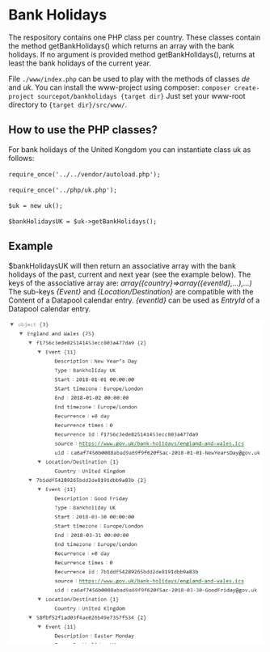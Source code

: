 # Bank Holidays

The respository contains one PHP class per country. These classes contain the method getBankHolidays() which returns an array with the bank holidays.
If no argument is provided method getBankHolidays(), returns at least the bank holidays of the current year.

File `./www/index.php` can be used to play with the methods of classes *de* and *uk*.
You can install the www-project using composer: `composer create-project sourcepot/bankholidays {target dir}`
Just set your www-root directory to `{target dir}/src/www/`.

## How to use the PHP classes?

For bank holidays of the United Kongdom you can instantiate class uk as follows:

`require_once('../../vendor/autoload.php');`

`require_once('../php/uk.php');`

`$uk = new uk();`

`$bankHolidaysUK = $uk->getBankHolidays();`

## Example

$bankHolidaysUK will then return an associative array with the bank holidays of the past, current and next year (see the example below).
The keys of the associative array are: *array({country}=>array({eventId},...),...)* The sub-keys *{Event}* and *{Location/Destination}* are compatible with the Content of a Datapool calendar entry.
*{eventId}* can be used as *EntryId* of a Datapool calendar entry.

![Web page screenshot](./assets/uk-sample-result.png)